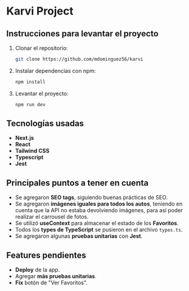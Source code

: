 # Karvi Project

## Instrucciones para levantar el proyecto

1. Clonar el repositorio:
   ```bash
   git clone https://github.com/mdominguez56/karvi
   ```

2. Instalar dependencias con npm:
   ```bash
   npm install
   ```

3. Levantar el proyecto:
   ```bash
   npm run dev
   ```

## Tecnologías usadas

- **Next.js**
- **React**
- **Tailwind CSS**
- **Typescript**
- **Jest**

## Principales puntos a tener en cuenta

- Se agregaron **SEO tags**, siguiendo buenas prácticas de SEO.
- Se agregaron **imágenes iguales para todos los autos**, teniendo en cuenta que la API no estaba devolviendo imágenes, para así poder realizar el carrousel de fotos.
- Se utilizó **useContext** para almacenar el estado de los **Favoritos**.
- Todos los **types de TypeScript** se pusieron en el archivo `types.ts`.
- Se agregaron algunas **pruebas unitarias** con **Jest**.

## Features pendientes

- **Deploy** de la app.
- Agregar **más pruebas unitarias**.
- **Fix** botón de "Ver Favoritos".